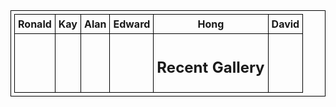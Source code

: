 <!DOCTYPE html>
<html>
<head>
<script src="https://ajax.googleapis.com/ajax/libs/jquery/1.11.1/jquery.min.js"></script>
<script src="https://apis.google.com/js/api.js"></script>
<!-- Global site tag (gtag.js) - Google Analytics -->
<script async src="https://www.googletagmanager.com/gtag/js?id=UA-137428551-1"></script>
<script>
  window.dataLayer = window.dataLayer || [];
  function gtag(){dataLayer.push(arguments);}
  gtag('js', new Date());

  gtag('config', 'UA-137428551-1');

</script>
<script type="text/javascript">
var queryString = window.location.search.slice(1);
if (queryString){
qString = queryString.split('q=')[1].split('&')[0];
alert(qString);

}

</script>
<script src="scripts_david.js"></script>
<script src="scripts_hong.js"></script>
<script src="scripts_kay.js"></script>

<link rel='stylesheet prefetch' href='https://maxcdn.bootstrapcdn.com/font-awesome/4.6.3/css/font-awesome.min.css'>
<script src="scripts_alan.js"></script>
<link rel="stylesheet" type="text/css" href="css_alan.css">

<style>
table {
    table-layout : fixed;
	width: 100%;
}
table, th, td {
  border: 1px solid black;

  border-collapse: collapse;
  padding: 5px;
}
td {
vertical-align: top;

}
</style>
</head>

<body>
<table>
<tr>
<th>Ronald</th>
<th>Kay</th>
<th>Alan</th>
<th>Edward</th>
<th>Hong</th>
<th>David</th>
</tr>
<tr>
<td><div id="Ronald"></div>
</td>
<td><div id="Kay"></div>
</td>
<td><div id="Alan"></div>
</td>
<td><div id="Edward"></div>
</td>
<td><div id="Hong"><h2>Recent Gallery</h2><div id="flickr"/></div>
</td>
<td><div id="david"></div>
</td>


</tr>

</table>
  
    
</body>



</html>
